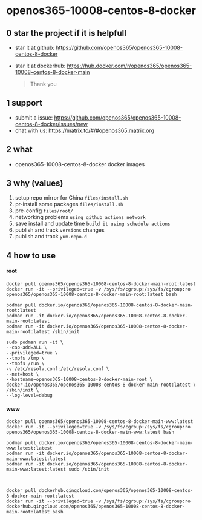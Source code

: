# openos365-10008-centos-8-docker

## 0 star the project if it is helpfull

* star it at github: https://github.com/openos365/openos365-10008-centos-8-docker
* star it at dockerhub: https://hub.docker.com/r/openos365/openos365-10008-centos-8-docker-main

  > Thank you

## 1 support

* submit a issue: https://github.com/openos365/openos365-10008-centos-8-docker/issues/new
* chat with us: https://matrix.to/#/#openos365:matrix.org

## 2 what

* openos365-10008-centos-8-docker docker images
  
## 3 why (values)

1. setup repo mirror for China `files/install.sh`
1. pr-install some packages `files/install.sh`
1. pre-config `files/root/`
1. networking problems `using github actions network`
1. save install and update time `build it using schedule actions`
1. publish and track `versions` changes
1. publish and track `yum.repo.d`

## 4 how to use

#### root
```
docker pull openos365/openos365-10008-centos-8-docker-main-root:latest
docker run -it --privileged=true -v /sys/fs/cgroup:/sys/fs/cgroup:ro openos365/openos365-10008-centos-8-docker-main-root:latest bash

podman pull docker.io/openos365/openos365-10008-centos-8-docker-main-root:latest
podman run -it docker.io/openos365/openos365-10008-centos-8-docker-main-root:latest
podman run -it docker.io/openos365/openos365-10008-centos-8-docker-main-root:latest /sbin/init

sudo podman run -it \
--cap-add=ALL \
--privileged=true \
--tmpfs /tmp \
--tmpfs /run \
-v /etc/resolv.conf:/etc/resolv.conf \
--net=host \
--hostname=openos365-10008-centos-8-docker-main-root \
docker.io/openos365/openos365-10008-centos-8-docker-main-root:latest \
/sbin/init \
--log-level=debug

```
#### www

```
docker pull openos365/openos365-10008-centos-8-docker-main-www:latest
docker run -it --privileged=true -v /sys/fs/cgroup:/sys/fs/cgroup:ro openos365/openos365-10008-centos-8-docker-main-www:latest bash

podman pull docker.io/openos365/openos365-10008-centos-8-docker-main-www:latest:latest
podman run -it docker.io/openos365/openos365-10008-centos-8-docker-main-www:latest:latest
podman run -it docker.io/openos365/openos365-10008-centos-8-docker-main-www:latest:latest sudo /sbin/init



docker pull dockerhub.qingcloud.com/openos365/openos365-10008-centos-8-docker-main-root:latest
docker run -it --privileged=true -v /sys/fs/cgroup:/sys/fs/cgroup:ro dockerhub.qingcloud.com/openos365/openos365-10008-centos-8-docker-main-root:latest bash


```
